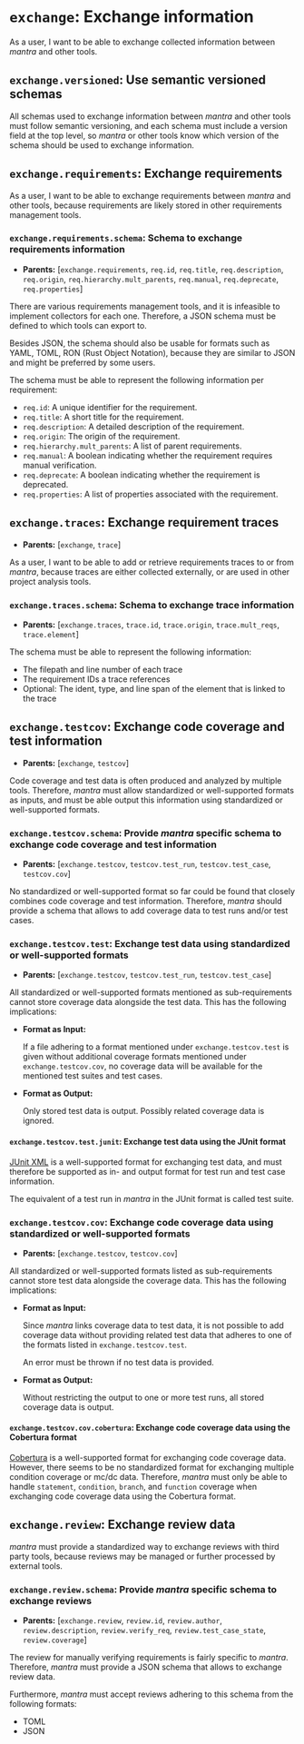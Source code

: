 # `exchange`: Exchange information

As a user, I want to be able to exchange collected information between *mantra* and other tools.

## `exchange.versioned`: Use semantic versioned schemas

All schemas used to exchange information between *mantra* and other tools must follow semantic versioning,
and each schema must include a version field at the top level, so *mantra* or other tools know which version of the schema should be used to exchange information.

## `exchange.requirements`: Exchange requirements

As a user, I want to be able to exchange requirements between *mantra* and other tools,
because requirements are likely stored in other requirements management tools.

### `exchange.requirements.schema`: Schema to exchange requirements information

- **Parents:** [`exchange.requirements`, `req.id`, `req.title`, `req.description`, `req.origin`, `req.hierarchy.mult_parents`, `req.manual`, `req.deprecate`, `req.properties`]

There are various requirements management tools, and it is infeasible to implement collectors for each one.
Therefore, a JSON schema must be defined to which tools can export to.

Besides JSON, the schema should also be usable for formats such as YAML, TOML, RON (Rust Object Notation),
because they are similar to JSON and might be preferred by some users.

The schema must be able to represent the following information per requirement:

- `req.id`: A unique identifier for the requirement.
- `req.title`: A short title for the requirement.
- `req.description`: A detailed description of the requirement.
- `req.origin`: The origin of the requirement.
- `req.hierarchy.mult_parents`: A list of parent requirements.
- `req.manual`: A boolean indicating whether the requirement requires manual verification.
- `req.deprecate`: A boolean indicating whether the requirement is deprecated.
- `req.properties`: A list of properties associated with the requirement.

## `exchange.traces`: Exchange requirement traces

- **Parents:** [`exchange`, `trace`]

As a user, I want to be able to add or retrieve requirements traces to or from *mantra*,
because traces are either collected externally, or are used in other project analysis tools.

### `exchange.traces.schema`: Schema to exchange trace information

- **Parents:** [`exchange.traces`, `trace.id`, `trace.origin`, `trace.mult_reqs`, `trace.element`]

The schema must be able to represent the following information:

- The filepath and line number of each trace
- The requirement IDs a trace references
- Optional: The ident, type, and line span of the element that is linked to the trace

## `exchange.testcov`: Exchange code coverage and test information

- **Parents:** [`exchange`, `testcov`]

Code coverage and test data is often produced and analyzed by multiple tools.
Therefore, *mantra* must allow standardized or well-supported formats as inputs,
and must be able output this information using standardized or well-supported formats.

### `exchange.testcov.schema`: Provide *mantra* specific schema to exchange code coverage and test information

- **Parents:** [`exchange.testcov`, `testcov.test_run`, `testcov.test_case`, `testcov.cov`]

No standardized or well-supported format so far could be found that closely combines code coverage and test information.
Therefore, *mantra* should provide a schema that allows to add coverage data to test runs and/or test cases.

### `exchange.testcov.test`: Exchange test data using standardized or well-supported formats

- **Parents:** [`exchange.testcov`, `testcov.test_run`, `testcov.test_case`]

All standardized or well-supported formats mentioned as sub-requirements
cannot store coverage data alongside the test data.
This has the following implications:

- **Format as Input:**

  If a file adhering to a format mentioned under `exchange.testcov.test` is given
  without additional coverage formats mentioned under `exchange.testcov.cov`,
  no coverage data will be available for the mentioned test suites and test cases.

- **Format as Output:**

  Only stored test data is output.
  Possibly related coverage data is ignored.

#### `exchange.testcov.test.junit`: Exchange test data using the JUnit format

[JUnit XML](https://llg.cubic.org/docs/junit/) is a well-supported format for exchanging test data,
and must therefore be supported as in- and output format for test run and test case information.

The equivalent of a test run in *mantra* in the JUnit format is called test suite.

### `exchange.testcov.cov`: Exchange code coverage data using standardized or well-supported formats

- **Parents:** [`exchange.testcov`, `testcov.cov`]

All standardized or well-supported formats listed as sub-requirements
cannot store test data alongside the coverage data.
This has the following implications:

- **Format as Input:**

  Since *mantra* links coverage data to test data, it is not possible to add coverage data
  without providing related test data that adheres to one of the formats listed in `exchange.testcov.test`.

  An error must be thrown if no test data is provided.

- **Format as Output:**

  Without restricting the output to one or more test runs,
  all stored coverage data is output.

#### `exchange.testcov.cov.cobertura`: Exchange code coverage data using the Cobertura format

[Cobertura](https://github.com/gcovr/gcovr/blob/main/tests/cobertura.coverage-04.dtd)
is a well-supported format for exchanging code coverage data.
However, there seems to be no standardized format for exchanging multiple condition coverage or mc/dc data.
Therefore, *mantra* must only be able to handle `statement`, `condition`, `branch`, and `function` coverage
when exchanging code coverage data using the Cobertura format.

## `exchange.review`: Exchange review data

*mantra* must provide a standardized way to exchange reviews
with third party tools, because reviews may be managed
or further processed by external tools.

### `exchange.review.schema`: Provide *mantra* specific schema to exchange reviews

- **Parents:** [`exchange.review`, `review.id`, `review.author`, `review.description`, `review.verify_req`, `review.test_case_state`,
`review.coverage`]

The review for manually verifying requirements is fairly specific to *mantra*.
Therefore, *mantra* must provide a JSON schema that allows to exchange review data.

Furthermore, *mantra* must accept reviews adhering to this schema from the following formats:

- TOML
- JSON
